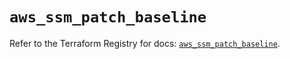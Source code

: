 # `aws_ssm_patch_baseline`

Refer to the Terraform Registry for docs: [`aws_ssm_patch_baseline`](https://registry.terraform.io/providers/hashicorp/aws/4.54.0/docs/resources/ssm_patch_baseline).
